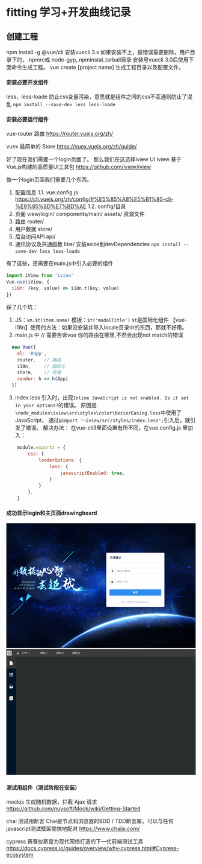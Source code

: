 # fitting 学习+开发曲线记录

## 创建工程
npm install -g @vue/cli 安装vuecli 3.x
如果安装不上，报错误需要删除，用户目录下的，.npmrc或.node-gyp,.npminstal_tarball目录
安装号vuecli 3.0后使用下面命令生成工程。
vue create [project name] 生成工程目录以及配置文件。

#### 安装必要开发组件
less，less-loade 防止css变量污染，意思就是组件之间的css不互通则防止了混乱
`npm install --save-dev less less-loade`

#### 安装必要运行组件
vue-router 路由
https://router.vuejs.org/zh/

vuex 最简单的 Store
https://vuex.vuejs.org/zh/guide/

好了现在我们需要一个login页面了。
那么我们在这选择iview UI
iview 基于Vue.js构建的高质量UI工具包
https://github.com/iview/iview

做一个login页面我们需要几个东西。
  1. 配置信息
     1.1. vue.config.js
     https://cli.vuejs.org/zh/config/#%E5%85%A8%E5%B1%80-cli-%E9%85%8D%E7%BD%AE
     1.2. config/目录
  2. 页面
     view/login/ 
     components/main/
     assets/  资源文件
  3. 路由
     router/
  4. 用户数据
     store/
  5. 后台访问API
     api/
  6. 通讯协议及共通函数
     libs/
     安装axios到devDependencies
     `npm install --save-dev less less-loade`

有了这些，还需要在main.js中引入必要的组件
```javascript
import iView from 'iview'
Vue.use(iView, {
  i18n: (key, value) => i18n.t(key, value)
})
```
踩了几个坑：
1. JS：`vm.$t(item.name)`
   模板：`$t('modalTitle')`
   `$t`是国际化组件 【vue-i18n】使用的方法：如果没安装并导入locale目录中的东西，那就不好用。
2. main.js 中
  // 需要告诉vue 你的路由在哪里,不然会出现not match的错误
```javascript
  new Vue({
    el: '#app',
    router,   // 路由
    i18n,     // 国际化
    store,    // 存储
    render: h => h(App)
  })
```
3. index.less 引入时，出现`Inline JavaScript is not enabled. Is it set in your options?`的错误。
   原因是`\node_modules\iview\src\styles\color\bezierEasing.less`中使用了JavaScript，
   通过`@import '~iview/src/styles/index.less';`引入后，就引发了错误。
   解决办法：
   在vue-cli3里面设置有所不同，在vue.config.js 里加入：
```javascript
    module.exports = {
        css: {
            loaderOptions: {
                less: {
                    javascriptEnabled: true,
                }
            }
        },
    }
```
#### 成功显示login和主页面drawingboard
![login页面成功访问](/snapshot/snipaste_20190822_103515.png "login页面")
![主页面drawingboard成功访问](/snapshot/snipaste_20190822_103355.png "主页面drawingboard")

#### 测试用组件（测试阶段在安装）
mockjs 生成随机数据，拦截 Ajax 请求
https://github.com/nuysoft/Mock/wiki/Getting-Started

chai 测试用断言 Chai是节点和浏览器的BDD / TDD断言库，可以与任何javascript测试框架愉快地配对
https://www.chaijs.com/

cypress 赛普拉斯是为现代网络打造的下一代前端测试工具
https://docs.cypress.io/guides/overview/why-cypress.html#Cypress-ecosystem

